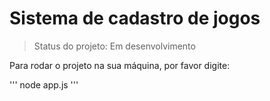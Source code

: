 <h1>Sistema de cadastro de jogos</h1>

 > Status do projeto: Em desenvolvimento
 
 Para rodar o projeto na sua máquina, por favor digite:
 
 '''
 node app.js
 '''
